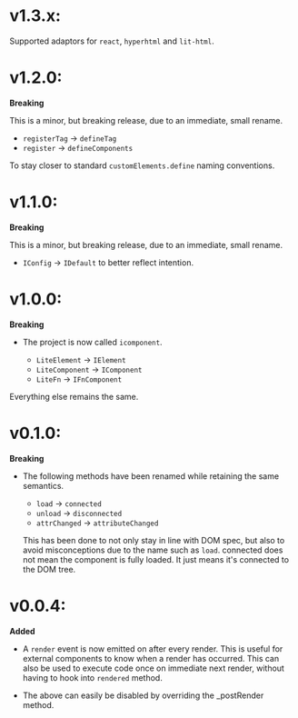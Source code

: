 # v1.3.x:

Supported adaptors for `react`, `hyperhtml` and `lit-html`.

# v1.2.0:

**Breaking**

This is a minor, but breaking release, due to an immediate, small rename.

- `registerTag` -> `defineTag`
- `register` -> `defineComponents`

To stay closer to standard `customElements.define` naming conventions.

# v1.1.0:

**Breaking**

This is a minor, but breaking release, due to an immediate, small rename.

- `IConfig` -> `IDefault` to better reflect intention.

# v1.0.0:

**Breaking**

- The project is now called `icomponent`.

  - `LiteElement` -> `IElement`
  - `LiteComponent` -> `IComponent`
  - `LiteFn` -> `IFnComponent`

Everything else remains the same.

# v0.1.0:

**Breaking**

- The following methods have been renamed while retaining the same 
  semantics. 

  - `load` -> `connected`
  - `unload` -> `disconnected`
  - `attrChanged` -> `attributeChanged`

  This has been done to not only stay in line with DOM spec, but also
  to avoid misconceptions due to the name such as `load`. connected does not
  mean the component is fully loaded. It just means it's connected to the DOM
  tree.


# v0.0.4:

**Added**

- A `render` event is now emitted on after every render. This is useful for external
  components to know when a render has occurred. This can also be used to execute
  code once on immediate next render, without having to hook into `rendered` method.
  
- The above can easily be disabled by overriding the _postRender method.
